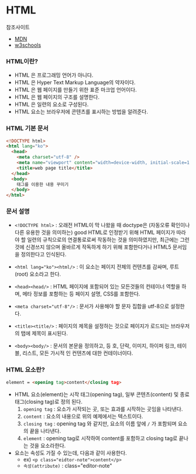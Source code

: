 # HTML

참조사이트

- [MDN](https://developer.mozilla.org/ko/)
- [w3schools](https://www.w3schools.com/default.asp)

### HTML이란?

- HTML 은 프로그래밍 언어가 아니다.
- HTML 은 Hyper Text Markup Language의 약자이다.
- HTML 은 웹 페이지를 만들기 위한 표준 마크업 언어이다.
- HTML 은 웹 페이지의 구조를 설명한다.
- HTML 은 일련의 요소로 구성된다.
- HTML 요소는 브라우저에 콘텐츠를 표시하는 방법을 알려준다.

### HTML 기본 문서

```html
<!DOCTYPE html>
<html lang="ko">
  <head>
    <meta charset="utf-8" />
    <meta name="viewport" content="width=device-width, initial-scale=1.0" />
    <title>web page title</title>
  </head>
  <body>
    태그를 이용한 내용 꾸미기
  </body>
</html>
```

### 문서 설명

- `<!DOCTYPE html>` : 오래전 HTML이 막 나왔을 때 doctype은 (자동오류 확인이나 다른 유용한 것을 의미하는) good HTML로 인정받기 위해 HTML 페이지가 따라야 할 일련의 규칙으로의 연결통로로써 작동하는 것을 의미하였지만, 최근에는 그런것에 신경쓰지 않으며 올바르게 작독하게 하기 위해 포함한다거나 HTML5 문서임을 정의한다고 인식된다.

- `<html lang="ko"><html/>` : 이 요소는 페이지 전체의 컨텐츠를 감싸며, 루트(root) 요소라고 한다.

- `<head><head/>` : HTML 페이지에 포함되어 있는 모든것들의 컨테이너 역할을 하며, 메타 정보를 포함하는 등 페이지 설명, CSS를 포함한다.

- `<meta charset="utf-8"/>` : 문서가 사용해야 할 문자 집합을 utf-8으로 설정한다.

- `<title><title/>` : 페이지의 제목을 설정하는 것으로 페이지가 로드되는 브라우저의 탭에 제목이 표시된다.

- `<body><body/>` : 문서의 본문을 정의하고, 등 호, 단락, 이미지, 하이퍼 링크, 테이블, 리스트, 모든 가시적 인 컨텐츠에 대한 컨테이너이다.

### HTML 요소란?

```html
element = <opening tag>content</closing tag>
```

- HTML 요소(element)는 시작 태그(opening tag), 일부 콘텐츠(content) 및 종료 태그(closing tag)로 정의 된다.
  1. `opening tag` : 요소가 시작되는 곳, 또는 효과를 시작하는 곳임을 나타낸다.
  1. `content` : 요소의 내용으로 위의 예제에서는 텍스트이다.
  1. `closing tag` : opening tag 와 같지만, 요소의 이름 앞에 `/` 가 포함되며 요소의 끝을 나타낸다.
  1. `element` : opening tag로 시작하여 content를 포함하고 closing tag로 끝나는 것을 요소라한다.
- 요소는 속성도 가질 수 있는데, 다음과 같이 사용한다.
  - ex) `<p class="eidtor-note">content</p>`
  - `속성(attribute)` : class="editor-note"
